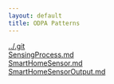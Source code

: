 ```yaml
---
layout: default
title: ODPA Patterns
---
```

  
[../.git](../.git)  
[SensingProcess.md](../SmartHome_Sensing/SensingProcess)  
[SmartHomeSensor.md](../SmartHome_Sensing/SmartHomeSensor)  
[SmartHomeSensorOutput.md](../SmartHome_Sensing/SmartHomeSensorOutput)  
